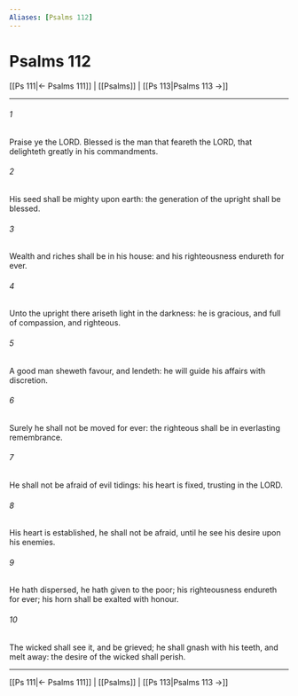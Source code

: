 ```yaml
---
Aliases: [Psalms 112]
---
```

# Psalms 112

[[Ps 111|← Psalms 111]] | [[Psalms]] | [[Ps 113|Psalms 113 →]]
***



###### 1 
Praise ye the LORD. Blessed is the man that feareth the LORD, that delighteth greatly in his commandments. 

###### 2 
His seed shall be mighty upon earth: the generation of the upright shall be blessed. 

###### 3 
Wealth and riches shall be in his house: and his righteousness endureth for ever. 

###### 4 
Unto the upright there ariseth light in the darkness: he is gracious, and full of compassion, and righteous. 

###### 5 
A good man sheweth favour, and lendeth: he will guide his affairs with discretion. 

###### 6 
Surely he shall not be moved for ever: the righteous shall be in everlasting remembrance. 

###### 7 
He shall not be afraid of evil tidings: his heart is fixed, trusting in the LORD. 

###### 8 
His heart is established, he shall not be afraid, until he see his desire upon his enemies. 

###### 9 
He hath dispersed, he hath given to the poor; his righteousness endureth for ever; his horn shall be exalted with honour. 

###### 10 
The wicked shall see it, and be grieved; he shall gnash with his teeth, and melt away: the desire of the wicked shall perish.

***
[[Ps 111|← Psalms 111]] | [[Psalms]] | [[Ps 113|Psalms 113 →]]
